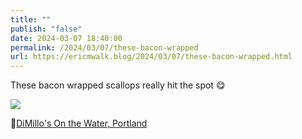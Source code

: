 ```yaml
---
title: ""
publish: "false"
date: 2024-03-07 18:40:00
permalink: /2024/03/07/these-bacon-wrapped
url: https://ericmwalk.blog/2024/03/07/these-bacon-wrapped.html
---
```


These bacon wrapped scallops really hit the spot 😋

![](https://ericmwalk.blog/uploads/2024/img-8155.jpeg)

📍[DiMillo's On the Water, Portland](https://maps.apple.com/?q=DiMillo's%20On%20the%20Water%0A25%20Long%20Wharf%0APortland%20ME%2004101%0AUnited%20States&ll=43.654149,-70.250552)